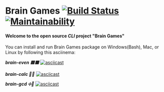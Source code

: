 # Brain Games [![Build Status](https://travis-ci.org/denisgrabina/frontend-project-lvl1.svg?branch=master)](https://travis-ci.org/denisgrabina/frontend-project-lvl1) [![Maintainability](https://api.codeclimate.com/v1/badges/d8b68a3c279068cd729c/maintainability)](https://codeclimate.com/github/denisgrabina/frontend-project-lvl1/maintainability)

#### Welcome to the open source <i>CLI</i> project "Brain Games"

You can install and run Brain Games package on Windows(Bash), Mac, or Linux by following this asciinema:

***brain-even 🟩🟥***
[![asciicast](https://asciinema.org/a/287093.svg)](https://asciinema.org/a/287093)

***brain-calc 💭🔢***
[![asciicast](https://asciinema.org/a/287091.svg)](https://asciinema.org/a/287091)

***brain-gcd ➗🔢***
[![asciicast](https://asciinema.org/a/z9l0SGyvy3ieU0RU0VEgu3fCW.svg)](https://asciinema.org/a/z9l0SGyvy3ieU0RU0VEgu3fCW)